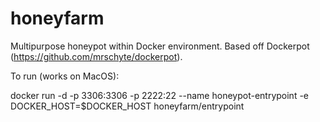 # honeyfarm
Multipurpose honeypot within Docker environment. Based off Dockerpot (https://github.com/mrschyte/dockerpot).

To run (works on MacOS):

docker run -d -p 3306:3306 -p 2222:22 --name honeypot-entrypoint -e DOCKER_HOST=$DOCKER_HOST honeyfarm/entrypoint
